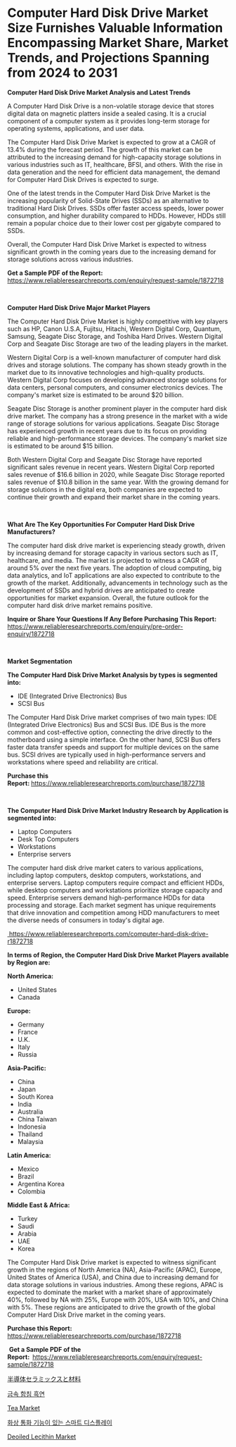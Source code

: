 <p><h1>Computer Hard Disk Drive Market Size Furnishes Valuable Information Encompassing Market Share, Market Trends, and Projections Spanning from 2024 to 2031</h1></p><p><strong>Computer Hard Disk Drive Market Analysis and Latest Trends</strong></p>
<p><p>A Computer Hard Disk Drive is a non-volatile storage device that stores digital data on magnetic platters inside a sealed casing. It is a crucial component of a computer system as it provides long-term storage for operating systems, applications, and user data.</p><p>The Computer Hard Disk Drive Market is expected to grow at a CAGR of 13.4% during the forecast period. The growth of this market can be attributed to the increasing demand for high-capacity storage solutions in various industries such as IT, healthcare, BFSI, and others. With the rise in data generation and the need for efficient data management, the demand for Computer Hard Disk Drives is expected to surge.</p><p>One of the latest trends in the Computer Hard Disk Drive Market is the increasing popularity of Solid-State Drives (SSDs) as an alternative to traditional Hard Disk Drives. SSDs offer faster access speeds, lower power consumption, and higher durability compared to HDDs. However, HDDs still remain a popular choice due to their lower cost per gigabyte compared to SSDs.</p><p>Overall, the Computer Hard Disk Drive Market is expected to witness significant growth in the coming years due to the increasing demand for storage solutions across various industries.</p></p>
<p><strong>Get a Sample PDF of the Report:&nbsp;</strong> <a href="https://www.reliableresearchreports.com/enquiry/request-sample/1872718">https://www.reliableresearchreports.com/enquiry/request-sample/1872718</a></p>
<p>&nbsp;</p>
<p><strong>Computer Hard Disk Drive Major Market Players</strong></p>
<p><p>The Computer Hard Disk Drive Market is highly competitive with key players such as HP, Canon U.S.A, Fujitsu, Hitachi, Western Digital Corp, Quantum, Samsung, Seagate Disc Storage, and Toshiba Hard Drives. Western Digital Corp and Seagate Disc Storage are two of the leading players in the market.</p><p>Western Digital Corp is a well-known manufacturer of computer hard disk drives and storage solutions. The company has shown steady growth in the market due to its innovative technologies and high-quality products. Western Digital Corp focuses on developing advanced storage solutions for data centers, personal computers, and consumer electronics devices. The company's market size is estimated to be around $20 billion.</p><p>Seagate Disc Storage is another prominent player in the computer hard disk drive market. The company has a strong presence in the market with a wide range of storage solutions for various applications. Seagate Disc Storage has experienced growth in recent years due to its focus on providing reliable and high-performance storage devices. The company's market size is estimated to be around $15 billion.</p><p>Both Western Digital Corp and Seagate Disc Storage have reported significant sales revenue in recent years. Western Digital Corp reported sales revenue of $16.6 billion in 2020, while Seagate Disc Storage reported sales revenue of $10.8 billion in the same year. With the growing demand for storage solutions in the digital era, both companies are expected to continue their growth and expand their market share in the coming years.</p></p>
<p>&nbsp;</p>
<p><strong>What Are The Key Opportunities For Computer Hard Disk Drive Manufacturers?</strong></p>
<p><p>The computer hard disk drive market is experiencing steady growth, driven by increasing demand for storage capacity in various sectors such as IT, healthcare, and media. The market is projected to witness a CAGR of around 5% over the next five years. The adoption of cloud computing, big data analytics, and IoT applications are also expected to contribute to the growth of the market. Additionally, advancements in technology such as the development of SSDs and hybrid drives are anticipated to create opportunities for market expansion. Overall, the future outlook for the computer hard disk drive market remains positive.</p></p>
<p><strong>Inquire or Share Your Questions If Any Before Purchasing This Report:</strong> <a href="https://www.reliableresearchreports.com/enquiry/pre-order-enquiry/1872718">https://www.reliableresearchreports.com/enquiry/pre-order-enquiry/1872718</a></p>
<p>&nbsp;</p>
<p><strong>Market Segmentation</strong></p>
<p><strong>The Computer Hard Disk Drive Market Analysis by types is segmented into:</strong></p>
<p><ul><li>IDE (Integrated Drive Electronics) Bus</li><li>SCSI Bus</li></ul></p>
<p><p>The Computer Hard Disk Drive market comprises of two main types: IDE (Integrated Drive Electronics) Bus and SCSI Bus. IDE Bus is the more common and cost-effective option, connecting the drive directly to the motherboard using a simple interface. On the other hand, SCSI Bus offers faster data transfer speeds and support for multiple devices on the same bus. SCSI drives are typically used in high-performance servers and workstations where speed and reliability are critical.</p></p>
<p><strong>Purchase this Report:&nbsp;</strong><a href="https://www.reliableresearchreports.com/purchase/1872718">https://www.reliableresearchreports.com/purchase/1872718</a></p>
<p>&nbsp;</p>
<p><strong>The Computer Hard Disk Drive Market Industry Research by Application is segmented into:</strong></p>
<p><ul><li>Laptop Computers</li><li>Desk Top Computers</li><li>Workstations</li><li>Enterprise servers</li></ul></p>
<p><p>The computer hard disk drive market caters to various applications, including laptop computers, desktop computers, workstations, and enterprise servers. Laptop computers require compact and efficient HDDs, while desktop computers and workstations prioritize storage capacity and speed. Enterprise servers demand high-performance HDDs for data processing and storage. Each market segment has unique requirements that drive innovation and competition among HDD manufacturers to meet the diverse needs of consumers in today's digital age.</p></p>
<p><a href="https://www.reliableresearchreports.com/computer-hard-disk-drive-r1872718">&nbsp;https://www.reliableresearchreports.com/computer-hard-disk-drive-r1872718</a></p>
<p><strong>In terms of Region, the Computer Hard Disk Drive Market Players available by Region are:</strong></p>
<p>
    <p> <strong> North America: </strong>
        <ul>
            <li>United States</li>
            <li>Canada</li>
        </ul>
        </p> 
    <p> <strong> Europe: </strong>
        <ul>
            <li>Germany</li>
            <li>France</li>
            <li>U.K.</li>
            <li>Italy</li>
            <li>Russia</li>
        </ul>
        </p> 
    <p> <strong> Asia-Pacific: </strong>
        <ul>
            <li>China</li>
            <li>Japan</li>
            <li>South Korea</li>
            <li>India</li>
            <li>Australia</li>
            <li>China Taiwan</li>
            <li>Indonesia</li>
            <li>Thailand</li>
            <li>Malaysia</li>
        </ul>
        </p> 
    <p> <strong> Latin America: </strong>
        <ul>
            <li>Mexico</li>
            <li>Brazil</li>
            <li>Argentina Korea</li>
            <li>Colombia</li>
        </ul>
        </p> 
    <p> <strong> Middle East & Africa: </strong>
        <ul>
            <li>Turkey</li>
            <li>Saudi</li>
            <li>Arabia</li>
            <li>UAE</li>
            <li>Korea</li>
        </ul>
    </p>
    </p>
<p><p>The Computer Hard Disk Drive market is expected to witness significant growth in the regions of North America (NA), Asia-Pacific (APAC), Europe, United States of America (USA), and China due to increasing demand for data storage solutions in various industries. Among these regions, APAC is expected to dominate the market with a market share of approximately 40%, followed by NA with 25%, Europe with 20%, USA with 10%, and China with 5%. These regions are anticipated to drive the growth of the global Computer Hard Disk Drive market in the coming years.</p></p>
<p><strong>Purchase this Report: </strong><a href="https://www.reliableresearchreports.com/purchase/1872718">https://www.reliableresearchreports.com/purchase/1872718</a></p>
<p>&nbsp;<strong>Get a Sample PDF of the Report:&nbsp;&nbsp;</strong><a href="https://www.reliableresearchreports.com/enquiry/request-sample/1872718">https://www.reliableresearchreports.com/enquiry/request-sample/1872718</a></p>
<p><strong></strong></p>
<p><p><a href="https://medium.com/@arimuller2009/%E5%8D%8A%E5%B0%8E%E4%BD%93%E3%82%BB%E3%83%A9%E3%83%9F%E3%83%83%E3%82%AF%E3%82%B9%E3%81%8A%E3%82%88%E3%81%B3%E6%9D%90%E6%96%99%E5%B8%82%E5%A0%B4%E3%81%AE%E3%83%88%E3%83%AC%E3%83%B3%E3%83%89%E3%81%A8%E5%88%86%E6%9E%90-%E5%B0%86%E6%9D%A5%E3%81%AE%E6%88%90%E9%95%B7%E3%81%AE%E6%A9%9F%E4%BC%9A%E3%81%A8%E8%AA%B2%E9%A1%8C-2024%E5%B9%B4-2031%E5%B9%B4-020bd139ec6f">半導体セラミックスと材料</a></p><p><a href="https://github.com/Gregost89076vddcv/Market-Research-Report-List-1/blob/main/1911374163330.md">금속 함침 흑연</a></p><p><a href="https://github.com/wnxtvsgd56/Market-Research-Report-List-1/blob/main/tea-market.md">Tea Market</a></p><p><a href="https://github.com/dollarearner151/Market-Research-Report-List-1/blob/main/2841648163331.md">화상 통화 기능이 있는 스마트 디스플레이</a></p><p><a href="https://github.com/marlinacrngin/Market-Research-Report-List-1/blob/main/deoiled-lecithin-market.md">Deoiled Lecithin Market</a></p></p>